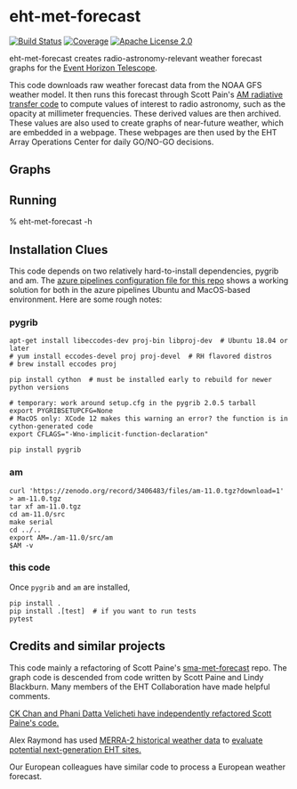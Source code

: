 # eht-met-forecast

[![Build Status](https://dev.azure.com/lindahl0577/eht-met-forecast/_apis/build/status/lindahl0577.eht-met-forecast?branchName=main)](https://dev.azure.com/lindahl0577/eht-met-forecast/_build/latest?definitionId=3&branchName=main) [![Coverage](https://coveralls.io/repos/github/wumpus/eht-met-forecast/badge.svg?branch=main)](https://coveralls.io/github/wumpus/eht-met-forecast?branch=main) [![Apache License 2.0](https://img.shields.io/github/license/wumpus/eht-met-forecast.svg)](LICENSE)

eht-met-forecast creates radio-astronomy-relevant weather forecast
graphs for the
[Event Horizon Telescope](https://eventhorizontelescope.org/).

This code downloads raw weather forecast data from the NOAA GFS weather model.
It then runs this forecast through Scott Pain's
[AM radiative transfer code](https://doi.org/10.5281/zenodo.640645)
to compute values of interest to radio astronomy, such as the opacity
at millimeter frequencies. These derived values are then archived.
These values are also used to create graphs of near-future weather, which are
embedded in a webpage. These webpages are then used by the
EHT Array Operations Center for daily GO/NO-GO decisions.

## Graphs



## Running

% eht-met-forecast -h


## Installation Clues

This code depends on two relatively hard-to-install dependencies,
pygrib and am. The [azure pipelines configuration file for this repo](azure-pipelines.yml)
shows a working solution for both in the azure pipelines Ubuntu and MacOS-based environment. Here
are some rough notes:

### pygrib

```
apt-get install libeccodes-dev proj-bin libproj-dev  # Ubuntu 18.04 or later
# yum install eccodes-devel proj proj-devel  # RH flavored distros
# brew install eccodes proj

pip install cython  # must be installed early to rebuild for newer python versions

# temporary: work around setup.cfg in the pygrib 2.0.5 tarball
export PYGRIBSETUPCFG=None
# MacOS only: XCode 12 makes this warning an error? the function is in cython-generated code
export CFLAGS="-Wno-implicit-function-declaration"

pip install pygrib
```

### am

```
curl 'https://zenodo.org/record/3406483/files/am-11.0.tgz?download=1' > am-11.0.tgz
tar xf am-11.0.tgz
cd am-11.0/src
make serial
cd ../..
export AM=./am-11.0/src/am
$AM -v
```

### this code

Once `pygrib` and `am` are installed,

```
pip install .
pip install .[test]  # if you want to run tests
pytest
```

## Credits and similar projects

This code mainly a refactoring of Scott Paine's
[sma-met-forecast](https://github.com/Smithsonian/sma-met-forecast) repo.
The graph code is descended from code written by Scott Paine and Lindy
Blackburn. Many members of the EHT Collaboration have made helpful comments.

[CK Chan and Phani Datta Velicheti have independently refactored Scott Paine's code.](https://github.com/focisrc/ucast)

Alex Raymond has used [MERRA-2 historical weather data](https://gmao.gsfc.nasa.gov/reanalysis/MERRA-2/) to [evaluate
potential next-generation EHT sites.](https://arxiv.org/abs/2102.05482)

Our European colleagues have similar code to process a European weather forecast.
